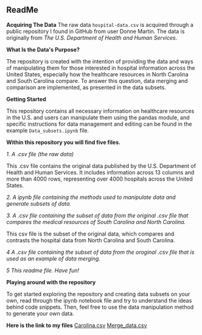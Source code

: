 ## ReadMe
**Acquiring The Data**
The raw data `hospital-data.csv` is acquired through a public repository I found in GitHub from user Donne Martin. The data is originally from *The U.S. Department of Health and Human Services*.

**What Is the Data's Purpose?**

The repository is created with the intention of providing the data and ways of manipulating them for those interested in hospital information across the United States, especially how the healthcare 
resources in North Carolina and South Carolina compare. To answer this question, data merging and comparison are implemented, as presented in the data subsets. 

**Getting Started**

This repository contains all necessary information on healthcare resources in the U.S. and users can manipulate them using the pandas module, and specific instructions for data management and editing
can be found in the example `Data_subsets.ipynb` file. 

**Within this repository you will find five files.**

*1. A .csv file (the raw data)*

This .csv file contains the original data published by the U.S. Department of Health and Human Services. It includes information across 13 columns and more than 4000 rows, representing over 4000 hospitals across the United States.

*2. A ipynb file containing the methods used to manipulate data and generate subsets of data.*

*3. A .csv file containing the subset of data from the original .csv file that compares the medical resources of South Carolina and North Carolina.*

This csv file is the subset of the original data, which compares and contrasts the hospital data from North Carolina and South Carolina.

*4 A .csv file containing the subset of data from the  oroginal .csv file that is used as an example of data merging.*

*5 This readme file. Have fun!*

**Playing around with the repository**

To get started exploring the repository and creating data subsets on your own, read through the ipynb notebook file and try to understand the ideas behind code snippets. Then, feel free to use the data manipulation method to generate your own data. 

**Here is the link to my files**
[Carolina.csv](https://github.com/EricZhang527/Hospital_data/blob/main/Carolina.csv) 
[Merge_data.csv]()
